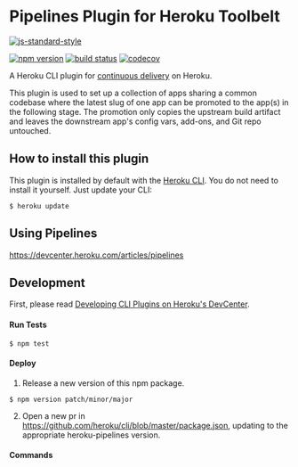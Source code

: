 # Pipelines Plugin for Heroku Toolbelt

[![js-standard-style](https://cdn.rawgit.com/feross/standard/master/badge.svg)](https://github.com/feross/standard)

[![npm
version](https://img.shields.io/npm/v/heroku-pipelines.svg)](https://www.npmjs.com/package/heroku-pipelines)
[![build status](https://img.shields.io/circleci/project/heroku/heroku-pipelines.svg)](https://circleci.com/gh/heroku/heroku-pipelines)
[![codecov](https://codecov.io/gh/heroku/heroku-pipelines/branch/master/graph/badge.svg)](https://codecov.io/gh/heroku/heroku-pipelines)

A Heroku CLI plugin for [continuous delivery](https://www.heroku.com/continuous-delivery) on Heroku.

This plugin is used to set up a collection of apps sharing a common codebase where the latest slug of one app can be promoted to the app(s) in the following stage. The promotion only copies the upstream build artifact and leaves the downstream app's config vars, add-ons, and Git repo untouched.

## How to install this plugin

This plugin is installed by default with the
[Heroku CLI](https://cli.heroku.com/). You do not need to install it
yourself. Just update your CLI:

```
$ heroku update
```

## Using Pipelines

https://devcenter.heroku.com/articles/pipelines

## Development

First, please read [Developing CLI Plugins on Heroku's DevCenter](https://devcenter.heroku.com/articles/developing-toolbelt-plug-ins).

#### Run Tests

```
$ npm test
```

#### Deploy

1. Release a new version of this npm package.

  ```
  $ npm version patch/minor/major
  ```

2. Open a new pr in https://github.com/heroku/cli/blob/master/package.json, updating to the appropriate heroku-pipelines version.


#### Commands

<!-- commands -->

<!-- commandsstop -->
